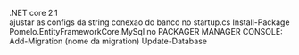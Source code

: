 .NET core 2.1 <br>
ajustar as configs da string conexao do banco no startup.cs
Install-Package Pomelo.EntityFrameworkCore.MySql
no PACKAGER MANAGER CONSOLE:
Add-Migration (nome da migration)
Update-Database
